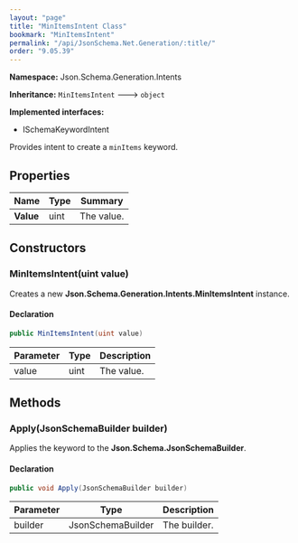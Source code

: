 ```yaml
---
layout: "page"
title: "MinItemsIntent Class"
bookmark: "MinItemsIntent"
permalink: "/api/JsonSchema.Net.Generation/:title/"
order: "9.05.39"
---
```

**Namespace:** Json.Schema.Generation.Intents

**Inheritance:**
`MinItemsIntent`
 🡒 
`object`

**Implemented interfaces:**

- ISchemaKeywordIntent

Provides intent to create a `minItems` keyword.

## Properties

| Name | Type | Summary |
|---|---|---|
| **Value** | uint | The value. |

## Constructors

### MinItemsIntent(uint value)

Creates a new **Json.Schema.Generation.Intents.MinItemsIntent** instance.

#### Declaration

```c#
public MinItemsIntent(uint value)
```

| Parameter | Type | Description |
|---|---|---|
| value | uint | The value. |


## Methods

### Apply(JsonSchemaBuilder builder)

Applies the keyword to the **Json.Schema.JsonSchemaBuilder**.

#### Declaration

```c#
public void Apply(JsonSchemaBuilder builder)
```

| Parameter | Type | Description |
|---|---|---|
| builder | JsonSchemaBuilder | The builder. |


